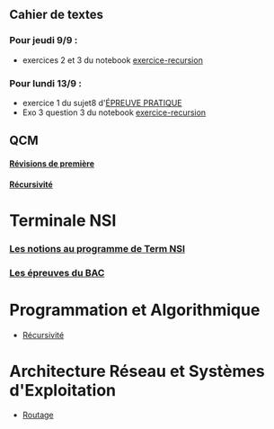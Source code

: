 ## Cahier de textes
### Pour jeudi 9/9 : 
* exercices 2 et 3 du notebook [exercice-recursion](https://github.com/thfruchart/tnsi/blob/main/01/exercices_recursion.ipynb)
### Pour lundi 13/9 : 
* exercice 1 du sujet8 d'[ÉPREUVE PRATIQUE](https://github.com/thfruchart/tnsi/blob/main/Epreuve_Pratique/Sujet8.ipynb)
* Exo 3 question 3 du notebook [exercice-recursion](https://github.com/thfruchart/tnsi/blob/main/01/exercices_recursion.ipynb)
## QCM
#### [Révisions de première](https://genumsi.inria.fr/qcm.php?h=9428efc5541a76c91fc75d41151c85a5)
#### [Récursivité](https://genumsi.inria.fr/qcm.php?h=cf4244c08fa38c7c0e611edfac246f7b)

# Terminale NSI
### [Les notions au programme de Term NSI](https://github.com/thfruchart/tnsi/blob/main/NSI-entr%C3%A9es-pr%C3%A9pond%C3%A9rantes.pdf)
### [Les épreuves du BAC](https://github.com/thfruchart/tnsi/blob/main/D%C3%A9finition%20Epreuve%20Term.pdf)
# Programmation et Algorithmique
* [Récursivité](https://github.com/thfruchart/tnsi/tree/main/01)


# Architecture Réseau et Systèmes d'Exploitation
* [Routage](https://github.com/thfruchart/tnsi/tree/main/23)

